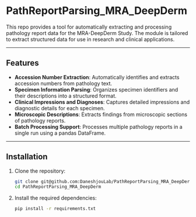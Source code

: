 # PathReportParsing_MRA_DeepDerm

This repo provides a tool for automatically extracting and processing pathology report data for the MRA-DeepDerm Study. The module is tailored to extract structured data for use in research and clinical applications.

---

## Features

- **Accession Number Extraction**: Automatically identifies and extracts accession numbers from pathology text.
- **Specimen Information Parsing**: Organizes specimen identifiers and their descriptions into a structured format.
- **Clinical Impressions and Diagnoses**: Captures detailed impressions and diagnostic details for each specimen.
- **Microscopic Descriptions**: Extracts findings from microscopic sections of pathology reports.
- **Batch Processing Support**: Processes multiple pathology reports in a single run using a pandas DataFrame.

---

## Installation

1. Clone the repository:
   ```bash
   git clone git@github.com:DaneshjouLab/PathReportParsing_MRA_DeepDerm.git
   cd PathReportParsing_MRA_DeepDerm
    ```
    
2. Install the required dependencies:
    ```bash
    pip install -r requirements.txt
    ```

